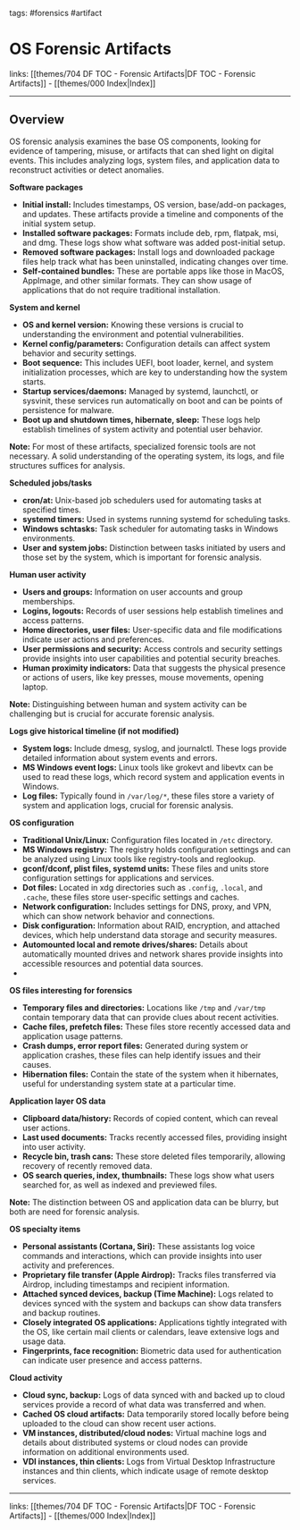 tags: #forensics #artifact

# OS Forensic Artifacts

links: [[themes/704 DF TOC - Forensic Artifacts|DF TOC - Forensic Artifacts]] - [[themes/000 Index|Index]]

---

## Overview

OS forensic analysis examines the base OS components, looking for evidence of tampering, misuse, or artifacts that can shed light on digital events. This includes analyzing logs, system files, and application data to reconstruct activities or detect anomalies.

**Software packages**

- **Initial install:** Includes timestamps, OS version, base/add-on packages, and updates. These artifacts provide a timeline and components of the initial system setup.
- **Installed software packages:** Formats include deb, rpm, flatpak, msi, and dmg. These logs show what software was added post-initial setup.
- **Removed software packages:** Install logs and downloaded package files help track what has been uninstalled, indicating changes over time.
- **Self-contained bundles:** These are portable apps like those in MacOS, AppImage, and other similar formats. They can show usage of applications that do not require traditional installation.

**System and kernel**

- **OS and kernel version:** Knowing these versions is crucial to understanding the environment and potential vulnerabilities.
- **Kernel config/parameters:** Configuration details can affect system behavior and security settings.
- **Boot sequence:** This includes UEFI, boot loader, kernel, and system initialization processes, which are key to understanding how the system starts.
- **Startup services/daemons:** Managed by systemd, launchctl, or sysvinit, these services run automatically on boot and can be points of persistence for malware.
- **Boot up and shutdown times, hibernate, sleep:** These logs help establish timelines of system activity and potential user behavior.

**Note:** For most of these artifacts, specialized forensic tools are not necessary. A solid understanding of the operating system, its logs, and file structures suffices for analysis.

**Scheduled jobs/tasks**

- **cron/at:** Unix-based job schedulers used for automating tasks at specified times.
- **systemd timers:** Used in systems running systemd for scheduling tasks.
- **Windows schtasks:** Task scheduler for automating tasks in Windows environments.
- **User and system jobs:** Distinction between tasks initiated by users and those set by the system, which is important for forensic analysis.

**Human user activity**

- **Users and groups:** Information on user accounts and group memberships.
- **Logins, logouts:** Records of user sessions help establish timelines and access patterns.
- **Home directories, user files:** User-specific data and file modifications indicate user actions and preferences.
- **User permissions and security:** Access controls and security settings provide insights into user capabilities and potential security breaches.
- **Human proximity indicators:** Data that suggests the physical presence or actions of users, like key presses, mouse movements, opening laptop.

**Note:** Distinguishing between human and system activity can be challenging but is crucial for accurate forensic analysis.

**Logs give historical timeline (if not modified)**

- **System logs:** Include dmesg, syslog, and journalctl. These logs provide detailed information about system events and errors.
- **MS Windows event logs:** Linux tools like grokevt and libevtx can be used to read these logs, which record system and application events in Windows.
- **Log files:** Typically found in `/var/log/*`, these files store a variety of system and application logs, crucial for forensic analysis.

**OS configuration**

- **Traditional Unix/Linux:** Configuration files located in `/etc` directory.
- **MS Windows registry:** The registry holds configuration settings and can be analyzed using Linux tools like registry-tools and reglookup.
- **gconf/dconf, plist files, systemd units:** These files and units store configuration settings for applications and services.
- **Dot files:** Located in xdg directories such as `.config`, `.local`, and `.cache`, these files store user-specific settings and caches.
- **Network configuration:** Includes settings for DNS, proxy, and VPN, which can show network behavior and connections.
- **Disk configuration:** Information about RAID, encryption, and attached devices, which help understand data storage and security measures.
- **Automounted local and remote drives/shares:** Details about automatically mounted drives and network shares provide insights into accessible resources and potential data sources.
- 
**OS files interesting for forensics**

- **Temporary files and directories:** Locations like `/tmp` and `/var/tmp` contain temporary data that can provide clues about recent activities.
- **Cache files, prefetch files:** These files store recently accessed data and application usage patterns.
- **Crash dumps, error report files:** Generated during system or application crashes, these files can help identify issues and their causes.
- **Hibernation files:** Contain the state of the system when it hibernates, useful for understanding system state at a particular time.

**Application layer OS data**

- **Clipboard data/history:** Records of copied content, which can reveal user actions.
- **Last used documents:** Tracks recently accessed files, providing insight into user activity.
- **Recycle bin, trash cans:** These store deleted files temporarily, allowing recovery of recently removed data.
- **OS search queries, index, thumbnails:** These logs show what users searched for, as well as indexed and previewed files.

**Note:** The distinction between OS and application data can be blurry, but both are need for forensic analysis.

**OS specialty items**

- **Personal assistants (Cortana, Siri):** These assistants log voice commands and interactions, which can provide insights into user activity and preferences.
- **Proprietary file transfer (Apple Airdrop):** Tracks files transferred via Airdrop, including timestamps and recipient information.
- **Attached synced devices, backup (Time Machine):** Logs related to devices synced with the system and backups can show data transfers and backup routines.
- **Closely integrated OS applications:** Applications tightly integrated with the OS, like certain mail clients or calendars, leave extensive logs and usage data.
- **Fingerprints, face recognition:** Biometric data used for authentication can indicate user presence and access patterns.

**Cloud activity**

- **Cloud sync, backup:** Logs of data synced with and backed up to cloud services provide a record of what data was transferred and when.
- **Cached OS cloud artifacts:** Data temporarily stored locally before being uploaded to the cloud can show recent user actions.
- **VM instances, distributed/cloud nodes:** Virtual machine logs and details about distributed systems or cloud nodes can provide information on additional environments used.
- **VDI instances, thin clients:** Logs from Virtual Desktop Infrastructure instances and thin clients, which indicate usage of remote desktop services.

---
links: [[themes/704 DF TOC - Forensic Artifacts|DF TOC - Forensic Artifacts]] - [[themes/000 Index|Index]]